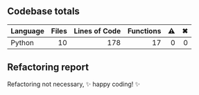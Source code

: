 ## Codebase totals
| **Language** | **Files** | **Lines of Code** | **Functions** | ⚠ | ✖ |
| --- | ---: | ---: | ---: | ---: | ---: |
| Python | 10 | 178 | 17 | 0 | 0 |


## Refactoring report
Refactoring not necessary, ✨ happy coding! ✨
